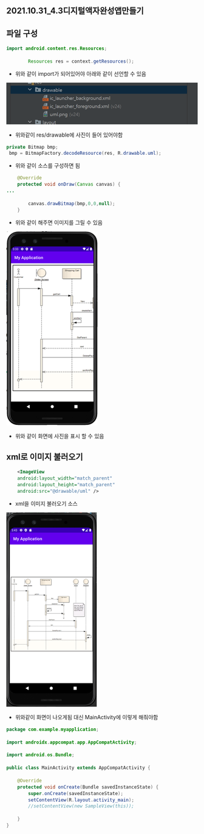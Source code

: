 ## 2021.10.31_4.3디지털액자완성앱만들기

## 파일 구성

```java
import android.content.res.Resources;

        Resources res = context.getResources();
```

- 위와 같이 import가 되어있어야 아래와 같이 선언할 수 있음

![image-20211031152553304](2021.10.31_4.3디지털액자완성앱만들기.assets/image-20211031152553304.png)

- 위와같이 res/drawable에 사진이 들어 있어야함

``` java
private Bitmap bmp;
 bmp = BitmapFactory.decodeResource(res, R.drawable.uml);
```

- 위와 같이 소스를 구성하면 됨 

```java
    @Override
    protected void onDraw(Canvas canvas) {
...

        canvas.drawBitmap(bmp,0,0,null);
    }
```

- 위와 같이 해주면 이미지를 그릴 수 있음

<img src="2021.10.31_4.3디지털액자완성앱만들기.assets/image-20211031153301906.png" alt="image-20211031153301906" style="zoom:50%;" />

- 위와 같이 화면에 사진을 표시 할 수 있음

## xml로 이미지 불러오기

```xml
    <ImageView
    android:layout_width="match_parent"
    android:layout_height="match_parent"
    android:src="@drawable/uml" />
```

- xml을 이미지 불러오기 소스 

<img src="2021.10.31_4.3디지털액자완성앱만들기.assets/image-20211031154331954.png" alt="image-20211031154331954" style="zoom:50%;" />

- 위와같이 화면이 나오게됨 대신 MainActivity에 이렇게 해줘야함

```java
package com.example.myapplication;

import androidx.appcompat.app.AppCompatActivity;

import android.os.Bundle;

public class MainActivity extends AppCompatActivity {

    @Override
    protected void onCreate(Bundle savedInstanceState) {
        super.onCreate(savedInstanceState);
        setContentView(R.layout.activity_main);
        //setContentView(new SampleView(this));

    }
}
```

